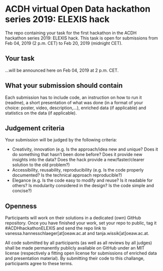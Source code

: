 # ACDH virtual Open Data hackathon series 2019: ELEXIS hack
The repo containing your task for the first hackathon in the ACDH hackathon series 2019: ELEXIS hack. This task is open for submissions from Feb 04, 2019 (2 p.m. CET) to Feb 20, 2019 (midnight CET). 

## Your task

...will be announced here on Feb 04, 2019 at 2 p.m. CET.

## What your submission should contain

Each submission has to include code, an instruction on how to run it (readme), a short presentation of what was done (in a format of your choice: poster, video, description,...), enriched data (if applicable) and statistics on the data (if applicable).

## Judgement criteria

Your submission will be judged by the following criteria:
* Creativity, innovation  (e.g. Is the approach/idea new and unique? Does it do something that hasn’t been done before? Does it provide new insights into the data? Does the hack provide a new/faster/clearer solution to the old problem?)
* Accessibility, reusability, reproducibility (e.g. Is the code properly documented? Is the technical approach reproducible?)
* Elegance (e.g. Is the code easy to modify and reuse? Is it readable for others? Is modularity considered in the design? Is the code simple and concise?)

## Openness

Participants will work on their solutions in a dedicated (own) GitHub repository. Once you have finished your work, set your repo to public, tag it #ACDHhackathonELEXIS and send the repo link to vanessa.hannesschlaeger[at]oeaw.ac.at and tanja.wissik[at]oeaw.ac.at.

All code submitted by all participants (as well as all reviews by all judges) shall be made permanently publicly available on GitHub under an MIT license (respectively a fitting open license for submissions of enriched data and presentation material). By submitting their code to this challange, participants agree to these terms.
